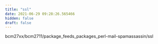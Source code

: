 ```yaml
---
title: "ssl"
date: 2021-06-29 09:28:26.565466
hidden: false
draft: false
---
```


bcm27xx/bcm2711/package_feeds_packages_perl-mail-spamassassin/ssl

